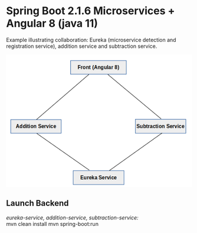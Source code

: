 # Spring Boot 2.1.6 Microservices + Angular 8 (java 11)

Example illustrating collaboration: Eureka (microservice detection and registration service), addition service and subtraction service.

![](frontend-angular8/src/assets/pic-01-microserv.png?raw=true?style=centerme)

## Launch Backend
*eureka-service, addition-service, subtraction-service:*<br/>
mvn clean install
mvn spring-boot:run


